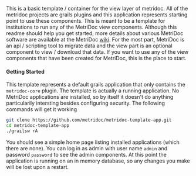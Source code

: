 This is a basic template / container for the view layer of metridoc.  All of the metridoc projects are grails plugins
and this application represents starting point to use these components.  This is meant to be a template for institutions to 
run any of the MetriDoc view components.  Although this readme should help you get started, more details about various 
MetriDoc software are available at the MetriDoc [wiki](https://github.com/metridoc/metridoc-wiki/wiki).  For the most part,
MetriDoc is an api / scripting tool to migrate data and the view part is an optional component to view / download that 
data.  If you want to use any of the view components that have been created for MetriDoc, this is the place to start.

#### Getting Started

This template represents a default grails application that only contains the `metridoc-core` plugin.  The template is 
actually a running application.  No MetriDoc applications are installed, so by itself it doesn't do
anything particularily intersting besides configuring security.  The following commands will get it working

```bash
git clone https://github.com/metridoc/metridoc-template-app.git
cd metridoc-template-app
./grailsw rA
```

You should see a simple home page listing installed applications (which there are none).  You can log in as admin with
user name `admin` and password `password` to see the admin components.  At this point the application is running on an
in memory database, so any changes you make will be lost upon a restart.





